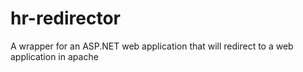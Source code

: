 hr-redirector
=============

A wrapper for an ASP.NET web application that will redirect to a web application in apache